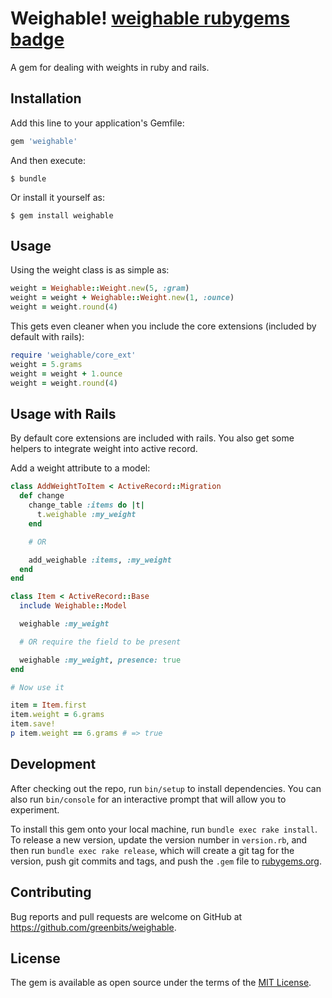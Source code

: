 # Weighable! [weighable rubygems badge](https://img.shields.io/gem/v/weighable.svg) 

A gem for dealing with weights in ruby and rails.

## Installation

Add this line to your application's Gemfile:

```ruby
gem 'weighable'
```

And then execute:

    $ bundle

Or install it yourself as:

    $ gem install weighable

## Usage

Using the weight class is as simple as:

```ruby
weight = Weighable::Weight.new(5, :gram)
weight = weight + Weighable::Weight.new(1, :ounce)
weight = weight.round(4)
```

This gets even cleaner when you include the core extensions (included by default with rails):

```ruby
require 'weighable/core_ext'
weight = 5.grams
weight = weight + 1.ounce
weight = weight.round(4)
```

## Usage with Rails

By default core extensions are included with rails. You also get some helpers to integrate weight
into active record.

Add a weight attribute to a model:

```ruby
class AddWeightToItem < ActiveRecord::Migration
  def change
    change_table :items do |t|
      t.weighable :my_weight
    end

    # OR

    add_weighable :items, :my_weight
  end
end

class Item < ActiveRecord::Base
  include Weighable::Model

  weighable :my_weight

  # OR require the field to be present

  weighable :my_weight, presence: true
end

# Now use it

item = Item.first
item.weight = 6.grams
item.save!
p item.weight == 6.grams # => true
```

## Development

After checking out the repo, run `bin/setup` to install dependencies. You can also run `bin/console` for an interactive prompt that will allow you to experiment.

To install this gem onto your local machine, run `bundle exec rake install`. To release a new version, update the version number in `version.rb`, and then run `bundle exec rake release`, which will create a git tag for the version, push git commits and tags, and push the `.gem` file to [rubygems.org](https://rubygems.org).

## Contributing

Bug reports and pull requests are welcome on GitHub at https://github.com/greenbits/weighable.

## License

The gem is available as open source under the terms of the [MIT License](http://opensource.org/licenses/MIT).

